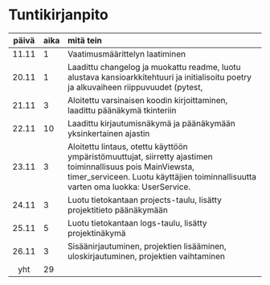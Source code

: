 # Tuntikirjanpito

| päivä | aika | mitä tein  |
| :----:|:-----| :-----|
| 11.11 | 1   | Vaatimusmäärittelyn laatiminen |
| 20.11 | 1   | Laadittu changelog ja muokattu readme, luotu alustava kansioarkkitehtuuri ja initialisoitu poetry ja alkuvaiheen riippuvuudet (pytest,  |
| 21.11 | 3   | Aloitettu varsinaisen koodin kirjoittaminen, laadittu päänäkymä tkinteriin |
| 22.11 | 10  | Laadittu kirjautumisnäkymä ja päänäkymään yksinkertainen ajastin |
| 23.11 | 3   | Aloitettu lintaus, otettu käyttöön ympäristömuuttujat, siirretty ajastimen toiminnallisuus pois MainViewsta, timer_serviceen. Luotu käyttäjien toiminnallisuutta varten oma luokka: UserService. |
| 24.11 | 3   | Luotu tietokantaan projects-taulu, lisätty projektitieto päänäkymään |
| 25.11 | 5   | Luotu tietokantaan logs-taulu, lisätty projektinäkymä |
| 26.11 | 3   | Sisäänirjautuminen, projektien lisääminen, uloskirjautuminen, projektien vaihtaminen |
| yht   | 29  | | 
